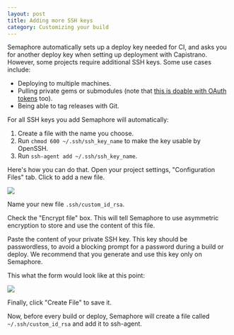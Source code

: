 ```yaml
---
layout: post
title: Adding more SSH keys
category: Customizing your build
---
```


Semaphore automatically sets up a deploy key needed for CI, and asks you for another deploy key when setting up deployment with Capistrano. However, some projects require additional SSH keys. Some use cases include:

- Deploying to multiple machines.
- Pulling private gems or submodules (note that [this is doable with OAuth tokens](/docs/how-to-build-project-with-private-gems.html) too).
- Being able to tag releases with Git.

For all SSH keys you add Semaphore will automatically:

1. Create a file with the name you choose.
2. Run `chmod 600 ~/.ssh/ssh_key_name` to make the key usable by OpenSSH.
3. Run `ssh-agent add ~/.ssh/ssh_key_name`.

Here's how you can do that. Open your project settings, "Configuration Files" tab. Click to add a new file.

<img src="/docs/assets/img/how-to-add-another-ssh-key/blank-form.png" class="img-responsive">

Name your new file `.ssh/custom_id_rsa`.

Check the "Encrypt file" box. This will tell Semaphore to use asymmetric encryption to store and use the content of this file.

Paste the content of your private SSH key. This key should be passwordless, to avoid a blocking prompt for a password during a build or deploy. We recommend that you generate and use this key only on Semaphore.

This what the form would look like at this point:

<img src="/docs/assets/img/how-to-add-another-ssh-key/adding-ssh-key.png" class="img-responsive">

Finally, click "Create File" to save it.

Now, before every build or deploy, Semaphore will create a file called `~/.ssh/custom_id_rsa` and add it to ssh-agent.
